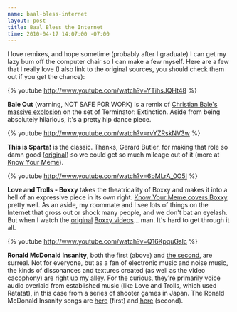 ```yaml
--- 
name: baal-bless-internet
layout: post
title: Baal Bless the Internet
time: 2010-04-17 14:07:00 -07:00
---
```

I love remixes, and hope sometime (probably after I graduate) I can get my 
lazy bum off the computer chair so I can make a few
myself. Here are a few that I really love (I also link to the original
sources, you should check them out if you get the chance):

{% youtube http://www.youtube.com/watch?v=YTihsJQHt48 %}

**Bale Out** (warning, NOT SAFE FOR WORK) is a remix of [Christian Bale's
massive explosion][1] on the set of Terminator: Extinction. Aside from being
absolutely hilarious, it's a pretty hip dance piece.

{% youtube http://www.youtube.com/watch?v=rvYZRskNV3w %}

**This is Sparta!** is the classic. Thanks, Gerard Butler, for making that
role so damn good ([original][2]) so we could get so much mileage out of it
(more at [Know Your Meme][3]).

{% youtube http://www.youtube.com/watch?v=6bMLrA_0O5I %}

**Love and Trolls - Boxxy** takes the theatricality of Boxxy and makes it into
a hell of an expressive piece in its own right. [Know Your Meme covers
Boxxy][4] pretty well. As an aside, my roommate and I see lots of things on
the Internet that gross out or shock many people, and we don't bat an eyelash.
But when I watch the [original][5] [Boxxy videos][6]... man. It's hard to get
through it all.

{% youtube http://www.youtube.com/watch?v=Q16KpquGsIc %}

**Ronald McDonald Insanity**, both the first (above) and [the second][7], are
surreal. Not for everyone, but as a fan of electronic music and noise music,
the kinds of dissonances and textures created (as well as the video cacophony)
are right up my alley. For the curious, they're primarily voice audio overlaid
from established music (like Love and Trolls, which used Ratatat), in this
case from a series of shooter games in Japan. The Ronald McDonald Insanity
songs are [here][8] (first) and [here][9] (second).


   [1]: http://www.youtube.com/watch?v=qrvMTv_r8sA
   [2]: http://www.youtube.com/watch?v=QkWS9PiXekE
   [3]: http://knowyourmeme.com/memes/this-is-sparta-300
   [4]: http://knowyourmeme.com/memes/boxxy
   [5]: http://www.youtube.com/watch?v=jsFebKreNE0
   [6]: http://www.youtube.com/watch?v=PRq6OSkLkKs
   [7]: http://www.youtube.com/watch?v=yRgzLAmbuws
   [8]: http://www.youtube.com/watch?v=VIop055eJhU&feature=related
   [9]: http://www.youtube.com/watch?v=P7dLp2Eb7cg
